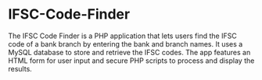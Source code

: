 # IFSC-Code-Finder
 The IFSC Code Finder is a PHP application that lets users find the IFSC code of a bank branch by entering the bank and branch names. It uses a MySQL database to store and retrieve the IFSC codes. The app features an HTML form for user input and secure PHP scripts to process and display the results.

